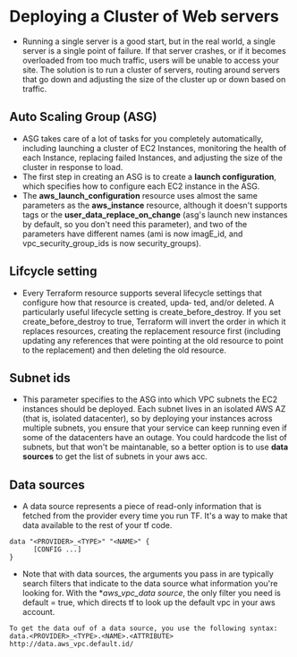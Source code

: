 # Deploying a Cluster of Web servers
* Running a single server is a good start, but in the real world, a single server is a single point of failure. If that server crashes, or if it becomes overloaded from too much traffic, users will be unable to access your site. The solution is to run a cluster of servers, routing around servers that go down and adjusting the size of the cluster up or down based on traffic.

## Auto Scaling Group (ASG)
* ASG takes care of a lot of tasks for you completely automatically, including launching a cluster of EC2 Instances, monitoring the health of each Instance, replacing failed Instances, and adjusting the size of the cluster in response to load.
* The first step in creating an ASG is to create a **launch configuration**, which specifies how to configure each EC2 instance in the ASG.
* The **aws_launch_configuration** resource uses almost the same parameters as the **aws_instance** resource, although it doesn't supports tags or the  **user_data_replace_on_change** (asg's launch new instances by default, so you don't need this parameter), and two of the parameters have different names (ami is now imagE_id, and vpc_security_group_ids is now security_groups).

## Lifcycle setting
* Every Terraform resource supports several lifecycle settings that configure how that resource is created, upda‐ ted, and/or deleted. A particularly useful lifecycle setting is create_before_destroy. If you set create_before_destroy to true, Terraform will invert the order in which it replaces resources, creating the replacement resource first (including updating any references that were pointing at the old resource to point to the replacement) and then deleting the old resource.

## Subnet ids
* This parameter specifies to the ASG into which VPC subnets the EC2 instances should be deployed. Each subnet lives in an isolated AWS AZ (that is, isolated datacenter), so by deploying your instances across multiple subnets, you ensure that your service can keep running even if some of the datacenters have an outage. You could hardcode the list of subnets, but that won't be maintanable, so a better option is to use **data sources** to get the list of subnets in your aws acc.

## Data sources
* A data source represents a piece of read-only information that is fetched from the provider every time you run TF. It's a way to make that data available to the rest of your tf code.
```
data "<PROVIDER>_<TYPE>" "<NAME>" {
      [CONFIG ...]
}
```
* Note that with data sources, the arguments you pass in are typically search filters that indicate to the data source what information you're looking for. With the **aws_vpc_data source*, the only filter you need is default = true, which directs tf to look up the default vpc in your aws account.
```
To get the data ouf of a data source, you use the following syntax:
data.<PROVIDER>_<TYPE>.<NAME>.<ATTRIBUTE>
http://data.aws_vpc.default.id/
```